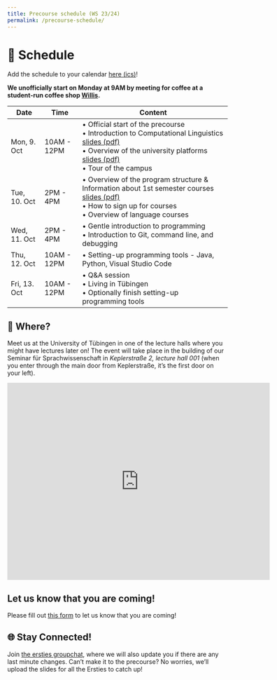 ```yaml
---
title: Precourse schedule (WS 23/24)
permalink: /precourse-schedule/
---
```


# 📅 Schedule

Add the schedule to your calendar [here (ics)](webcal://fs-linguistics.github.io/files/Precourse.ics)!

**We unofficially start on Monday at 9AM by meeting for coffee at a student-run coffee shop [Willis](https://maps.app.goo.gl/6v9U4tKU8v6W5ymB6).**

| Date         | Time        | Content                                                                                                                                       |
| ------------ | ----------- | -------- |
| Mon, 9. Oct  | 10AM - 12PM | • Official start of the precourse <br> • Introduction to Computational Linguistics [slides (pdf)](https://fs-linguistics.github.io/files/precourse/PreCourse_What_is_Computational_Linguistics.pdf) <br> • Overview of the university platforms [slides (pdf)](https://fs-linguistics.github.io/files/precourse/PreCourse_Alma_Registration_LanguageCourses.pdf) <br> • Tour of the campus |
| Tue, 10. Oct | 2PM - 4PM   | • Overview of the program structure & Information about 1st semester courses [slides (pdf)](https://fs-linguistics.github.io/files/precourse/Precourse_ProgramStructure.pdf) <br> • How to sign up for courses<br> • Overview of language courses |
| Wed, 11. Oct | 2PM - 4PM   | • Gentle introduction to programming <br> • Introduction to Git, command line, and debugging |
| Thu, 12. Oct | 10AM - 12PM | • Setting-up programming tools - Java, Python, Visual Studio Code |
| Fri, 13. Oct | 10AM - 12PM | • Q&A session <br> • Living in Tübingen <br> • Optionally finish setting-up programming tools |

## 📍 Where?

Meet us at the University of Tübingen in one of the lecture halls where you might have lectures later on! The event will take place in the building of our Seminar für Sprachwissenschaft in *Keplerstraße 2, lecture hall 001* (when you enter through the main door from Keplerstraße, it’s the first door on your left).

<iframe src="https://www.google.com/maps/embed?pb=!1m18!1m12!1m3!1d499.48120666150896!2d9.063708503059157!3d48.52603340175761!2m3!1f0!2f0!3f0!3m2!1i1024!2i768!4f13.1!3m3!1m2!1s0x4799e52d96edfc47%3A0xfeffe8b9b54ae8a3!2sDepartment%20of%20Linguistics%2C%20University%20of%20T%C3%BCbingen!5e0!3m2!1sen!2sde!4v1695983667265!5m2!1sen!2sde" width="600" height="450" style="border:0;" allowfullscreen="" loading="lazy" referrerpolicy="no-referrer-when-downgrade"></iframe>

## Let us know that you are coming!

Please fill out [this form](https://docs.google.com/forms/d/e/1FAIpQLSenVUaydGj_pgfPQ1-4RxMf7sJ5BuPwLCXIlf8b6VW_PCGBGQ/viewform) to let us know that you are coming!

## 🌐 Stay Connected!

Join [the ersties groupchat](https://chat.whatsapp.com/Djz1guUfBbx06rsRKQigfe), where we will also update you if there are any last minute changes. Can’t make it to the precourse? No worries, we’ll upload the slides for all the Ersties to catch up!
